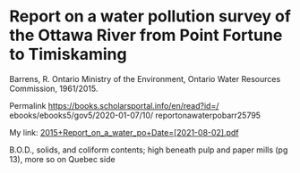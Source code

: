 # Report on a water pollution survey of the Ottawa River from Point Fortune to Timiskaming

Barrens, R. Ontario Ministry of the Environment, Ontario Water Resources Commission, 1961/2015.

Permalink https://books.scholarsportal.info/en/read?id=/ ebooks/ebooks5/gov5/2020-01-07/10/ reportonawaterpobarr25795

My link: [2015+Report_on_a_water_po+Date=[2021-08-02].pdf](file:///C:/Users/jaime/Downloads/Ottawa%20River%20History%20Reading/2015+Report_on_a_water_po+Date=[2021-08-02].pdf)

B.O.D., solids, and coliform contents; high beneath pulp and paper mills (pg 13), more so on Quebec side
